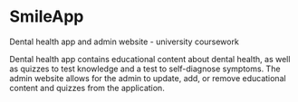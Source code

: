 # SmileApp
Dental health app and admin website - university coursework

Dental health app contains educational content about dental health, as well as quizzes to test knowledge and a test to self-diagnose symptoms.
The admin website allows for the admin to update, add, or remove educational content and quizzes from the application.
